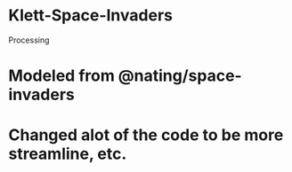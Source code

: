 # Klett-Space-Invaders
Processing

# Modeled from @nating/space-invaders


# Changed alot of the code to be more streamline, etc.
